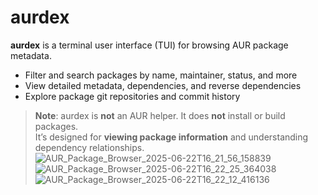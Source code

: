# aurdex

**aurdex** is a terminal user interface (TUI) for browsing AUR package metadata.

- Filter and search packages by name, maintainer, status, and more
- View detailed metadata, dependencies, and reverse dependencies
- Explore package git repositories and commit history

> **Note**: aurdex is **not** an AUR helper. It does **not** install or build packages.  
> It’s designed for **viewing package information** and understanding dependency relationships.
![AUR_Package_Browser_2025-06-22T16_21_56_158839](https://github.com/user-attachments/assets/e05cf697-137a-4186-9bc3-04e1f2b972aa)
![AUR_Package_Browser_2025-06-22T16_22_25_364038](https://github.com/user-attachments/assets/ec024005-34b1-4ba2-9d3d-1a1834cb329c)
![AUR_Package_Browser_2025-06-22T16_22_12_416136](https://github.com/user-attachments/assets/4fef6e0e-52d6-4498-bdc8-44ca0e65a8c9)
